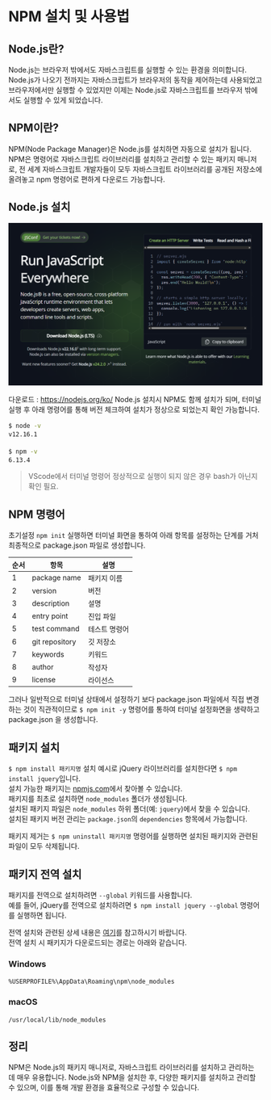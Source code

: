 # NPM 설치 및 사용법

## Node.js란?
Node.js는 브라우저 밖에서도 자바스크립트를 실행할 수 있는 환경을 의미합니다. Node.js가 나오기 전까지는 자바스크립트가 브라우저의 동작을 제어하는데 사용되었고 브라우저에서만 실행할 수 있었지만 이제는 Node.js로 자바스크립트를 브라우저 밖에서도 실행할 수 있게 되었습니다.


## NPM이란?
NPM(Node Package Manager)은 Node.js를 설치하면 자동으로 설치가 됩니다. NPM은 명령어로 자바스크립트 라이브러리를 설치하고 관리할 수 있는 패키지 매니저로, 전 세계 자바스크립트 개발자들이 모두 자바스크립트 라이브러리를 공개된 저장소에 올려놓고 npm 명령어로 편하게 다운로드 가능합니다.


## Node.js 설치
![1](image.png)

다운로드 : https://nodejs.org/ko/
Node.js 설치시 NPM도 함께 설치가 되며, 터미널 실행 후 아래 명령어를 통해 버전 체크하여 설치가 정상으로 되었는지 확인 가능합니다.

```bash
$ node -v
v12.16.1

$ npm -v
6.13.4
```
> VScode에서 터미널 명령어 정상적으로 실행이 되지 않은 경우 bash가 아닌지 확인 필요.


## NPM 명령어
초기설정
`npm init`
실행하면 터미널 화면을 통하여 아래 항목를 설정하는 단계를 거처 최종적으로 package.json 파일로 생성합니다.

| 순서 | 항목           | 설명                        |
|------|----------------|-----------------------------|
| 1    | package name   | 패키지 이름                 |
| 2    | version        | 버전                        |
| 3    | description    | 설명                        |
| 4    | entry point    | 진입 파일                   |
| 5    | test command   | 테스트 명령어               |
| 6    | git repository | 깃 저장소                   |
| 7    | keywords       | 키워드                      |
| 8    | author         | 작성자                      |
| 9    | license        | 라이선스                    |
그러나 일반적으로 터미널 상태에서 설정하기 보다 package.json 파일에서 직접 변경하는 것이 직관적이므로 `$ npm init -y` 명령어를 통하여 터미널 설정화면을 생략하고 package.json 을 생성합니다.


## 패키지 설치
`$ npm install 패키지명`
설치 예시로 jQuery 라이브러리를 설치한다면 `$ npm install jquery`입니다.  
설치 가능한 패키지는 [npmjs.com](https://www.npmjs.com)에서 찾아볼 수 있습니다.  
패키지를 최초로 설치하면 `node_modules` 폴더가 생성됩니다.  
설치된 패키지 파일은 `node_modules` 하위 폴더(예: `jquery`)에서 찾을 수 있습니다.  
설치된 패키지 버전 관리는 `package.json`의 `dependencies` 항목에서 가능합니다.

패키지 제거는 `$ npm uninstall 패키지명` 명령어를 실행하면 설치된 패키지와 관련된 파일이 모두 삭제됩니다.

## 패키지 전역 설치
패키지를 전역으로 설치하려면 `--global` 키워드를 사용합니다.  
예를 들어, jQuery를 전역으로 설치하려면 `$ npm install jquery --global` 명령어를 실행하면 됩니다.  

전역 설치와 관련된 상세 내용은 [여기](https://docs.npmjs.com/cli/v9/commands/npm-install)를 참고하시기 바랍니다.  
전역 설치 시 패키지가 다운로드되는 경로는 아래와 같습니다.

### Windows
```
%USERPROFILE%\AppData\Roaming\npm\node_modules
```

### macOS
```
/usr/local/lib/node_modules
```

## 정리

NPM은 Node.js의 패키지 매니저로, 자바스크립트 라이브러리를 설치하고 관리하는 데 매우 유용합니다. Node.js와 NPM을 설치한 후, 다양한 패키지를 설치하고 관리할 수 있으며, 이를 통해 개발 환경을 효율적으로 구성할 수 있습니다.